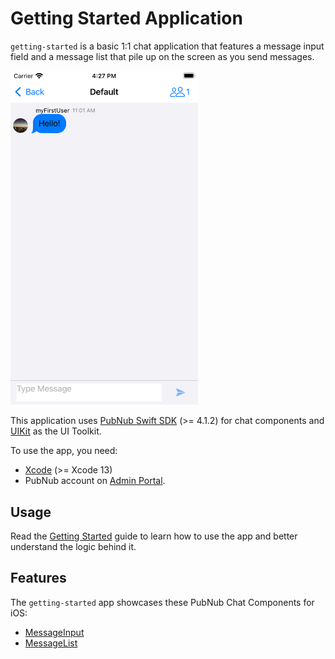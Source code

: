 # Getting Started Application

`getting-started` is a basic 1:1 chat application that features a message input field and a message list that pile up on the screen as you send messages.

<img src="/assets/getting-started-ios-app.png" alt="Getting Started app for iOS" style="width:300px"/> 

This application uses [PubNub Swift SDK](https://github.com/pubnub/swift) (>= 4.1.2) for chat components and [UIKit](https://developer.apple.com/documentation/uikit) as the UI Toolkit.

To use the app, you need:

* [Xcode](https://developer.apple.com/xcode/) (>= Xcode 13)
* PubNub account on [Admin Portal](https://dashboard.pubnub.com/).

## Usage

Read the [Getting Started](https://www.pubnub.com/docs/chat/components/ios/get-started-ios) guide to learn how to use the app and better understand the logic behind it.

## Features

The `getting-started` app showcases these PubNub Chat Components for iOS:

* [MessageInput](https://www.pubnub.com/docs/chat/components/ios/ui-components-ios#messageinput)
* [MessageList](https://www.pubnub.com/docs/chat/components/ios/ui-components-ios#messagelist)